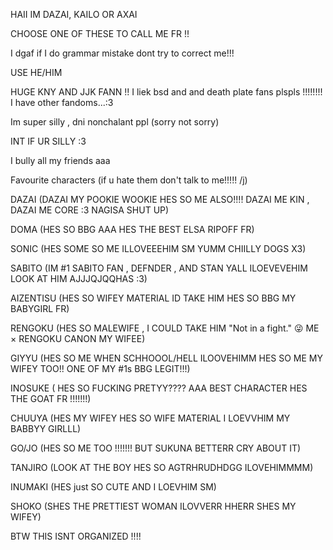 HAII IM DAZAI, KAILO OR AXAI 

CHOOSE ONE OF THESE TO CALL ME FR !!

I dgaf if I do grammar mistake dont try to correct me!!!

USE HE/HIM

HUGE KNY AND JJK FANN !! I liek bsd and and death plate fans plspls !!!!!!!! I have other fandoms...:3

Im super silly , dni nonchalant ppl (sorry not sorry)

INT IF UR SILLY :3

I bully all my friends aaa

Favourite characters (if u hate them don't talk to me!!!!! /j)

DAZAI (DAZAI MY POOKIE WOOKIE HES SO ME ALSO!!!! DAZAI ME KIN , DAZAI ME CORE :3 NAGISA SHUT UP)

DOMA (HES SO BBG AAA HES THE BEST ELSA RIPOFF FR)

SONIC (HES SOME SO ME ILLOVEEEHIM SM YUMM CHIILLY DOGS X3)

SABITO (IM #1 SABITO FAN , DEFNDER , AND STAN YALL ILOEVEVEHIM LOOK AT HIM AJJJQJQQHAS :3)

AIZENTISU (HES SO WIFEY MATERIAL ID TAKE HIM HES SO BBG MY BABYGIRL FR)

RENGOKU (HES SO MALEWIFE , I COULD TAKE HIM "Not in a fight." 😜 ME × RENGOKU CANON MY WIFEE)

GIYYU (HES SO ME WHEN SCHHOOOL/HELL ILOOVEHIMM HES SO ME MY WIFEY TOO!! ONE OF MY #1s BBG LEGIT!!!)

INOSUKE ( HES SO FUCKING PRETYY???? AAA BEST CHARACTER HES THE GOAT FR !!!!!!!)

CHUUYA (HES MY WIFEY HES SO WIFE MATERIAL I LOEVVHIM MY BABBYY GIRLLL)

GO/JO (HES SO ME TOO !!!!!!! BUT SUKUNA BETTERR CRY ABOUT IT)

TANJIRO (LOOK AT THE BOY HES SO AGTRHRUDHDGG ILOVEHIMMMM)

INUMAKI (HES just SO CUTE AND I LOEVHIM SM)

SHOKO (SHES THE PRETTIEST WOMAN ILOVVERR HHERR SHES MY WIFEY)

BTW THIS ISNT ORGANIZED !!!!

